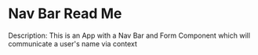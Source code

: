 # Nav Bar Read Me

Description: This is an App with a Nav Bar and Form Component which will communicate a user's name via context